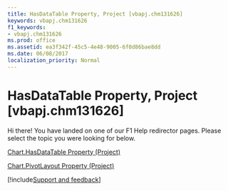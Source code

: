 ```yaml
---
title: HasDataTable Property, Project [vbapj.chm131626]
keywords: vbapj.chm131626
f1_keywords:
- vbapj.chm131626
ms.prod: office
ms.assetid: ea3f342f-45c5-4e48-9005-6f0d86bae8dd
ms.date: 06/08/2017
localization_priority: Normal
---
```



# HasDataTable Property, Project [vbapj.chm131626]

Hi there! You have landed on one of our F1 Help redirector pages. Please select the topic you were looking for below.

[Chart.HasDataTable Property (Project)](http://msdn.microsoft.com/library/ff2b3bb6-9508-d793-2382-29e3cbac872b%28Office.15%29.aspx)

[Chart.PivotLayout Property (Project)](http://msdn.microsoft.com/library/d1c3cc4c-1c2c-4414-ffef-44b7667b95dc%28Office.15%29.aspx)

[!include[Support and feedback](~/includes/feedback-boilerplate.md)]